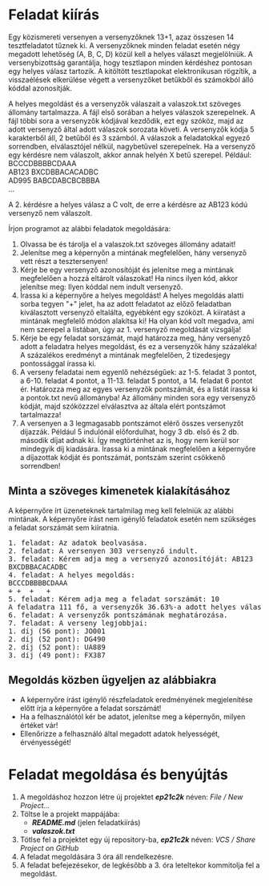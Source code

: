 # Feladat kiírás

Egy közismereti versenyen a versenyzőknek 13+1, azaz összesen 14 tesztfeladatot tűznek ki. A versenyzőknek minden
feladat esetén négy megadott lehetőség (A, B, C, D) közül kell a helyes választ megjelölniük. A versenybizottság
garantálja, hogy tesztlapon minden kérdéshez pontosan egy helyes válasz tartozik. A kitöltött tesztlapokat
elektronikusan rögzítik, a visszaélések elkerülése végett a versenyzőket betűkből és számokból álló kóddal azonosítják.

<p>
A helyes megoldást és a versenyzők válaszait a valaszok.txt szöveges állomány tartalmazza. A fájl első sorában a helyes
válaszok szerepelnek. A fájl többi sora a versenyzők kódjával kezdődik, ezt egy szóköz, majd az adott versenyző által
adott válaszok sorozata követi. A versenyzők kódja 5 karakterből áll, 2 betűből és 3 számból. A válaszok a feladatokkal
egyező sorrendben, elválasztójel nélkül, nagybetűvel szerepelnek. Ha a versenyző egy kérdésre nem válaszolt, akkor annak
helyén X betű szerepel. Például:<br>
BCCCDBBBBCDAAA<br>
AB123 BXCDBBACACADBC<br>
AD995 BABCDABCBCBBBA<br>
…
</p>

A 2. kérdésre a helyes válasz a C volt, de erre a kérdésre az AB123 kódú versenyző nem válaszolt.

Írjon programot az alábbi feladatok megoldására:
1. Olvassa be és tárolja el a valaszok.txt szöveges állomány adatait!
2. Jelenítse meg a képernyőn a mintának megfelelően, hány versenyző vett részt a tesztersenyen!
3. Kérje be egy versenyző azonosítóját és jelenítse meg a mintának megfelelően a hozzá eltárolt válaszokat! Ha nincs
ilyen kód, akkor jelenítse meg: Ilyen kóddal nem indult versenyző.
4. Írassa ki a képernyőre a helyes megoldást! A helyes megoldás alatti sorba tegyen "+" jelet, ha az adott feladatot az
előző feladatban kiválasztott versenyző eltalálta, egyébként egy szóközt. A kiíratást a mintának megfelelő módon
alakítsa ki! Ha olyan kód volt megadva, ami nem szerepel a listában, úgy az 1. versenyző megoldását vizsgálja!
5. Kérje be egy feladat sorszámát, majd határozza meg, hány versenyző adott a feladatra helyes megoldást, és ez a 
versenyzők hány százaléka! A százalékos eredményt a mintának megfelelően, 2 tizedesjegy pontossággal írassa ki.
6. A verseny feladatai nem egyenlő nehézségűek: az 1-5. feladat 3 pontot, a 6-10. feladat 4 pontot, a 11-13. feladat
5 pontot, a 14. feladat 6 pontot ér. Határozza meg az egyes versenyzők pontszámát, és a listát írassa ki a pontok.txt
nevű állományba! Az állomány minden sora egy versenyző kódját, majd szóközzzel elválasztva az általa elért pontszámot
tartalmazza!
7. A versenyen a 3 legmagasabb pontszámot elérő összes versenyzőt díjazzák. Például 5 indulónál előfordulhat, hogy 3 db.
első és 2 db. második díjat adnak ki. Így megtörténhet az is, hogy nem kerül sor mindegyik díj kiadására. Írassa ki 
a mintának megfelelően a képernyőre a díjazottak kódját és pontszámát, pontszám szerint csökkenő sorrendben!

## Minta a szöveges kimenetek kialakításához

A képernyőre írt üzeneteknek tartalmilag meg kell felelniük az alábbi mintának. A képernyőre írást nem igénylő
feladatok esetén nem szükséges a feladat sorszámát sem kiíratnia.

<pre>
1. feladat: Az adatok beolvasása.
2. feladat: A versenyen 303 versenyző indult.
3. feladat: Kérem adja meg a versenyző azonosítóját: AB123
BXCDBBACACADBC
4. feladat: A helyes megoldás:
BCCCDBBBBCDAAA
+ +  +   +    
5. feladat: Kérem adja meg a feladat sorszámát: 10
A feladatra 111 fő, a versenyzők 36.63%-a adott helyes választ.
6. feladat: A versenyzők pontszámának meghatározása.
7. feladat: A verseny legjobbjai:
1. díj (56 pont): JO001
2. díj (52 pont): DG490
2. díj (52 pont): UA889
3. díj (49 pont): FX387
</pre>

## Megoldás közben ügyeljen az alábbiakra

- A képernyőre írást igénylő részfeladatok eredményének megjelenítése előtt írja a képernyőre a feladat sorszámát!
- Ha a felhasználótól kér be adatot, jelenítse meg a képernyőn, milyen értéket vár!
- Ellenőrizze a felhasználó által megadott adatok helyességét, érvényességét!

# Feladat megoldása és benyújtás

1. A megoldáshoz hozzon létre új projektet ***ep21c2k*** néven: _File / New Project..._
2. Töltse le a projekt mappájába:
    - ***README.md*** (jelen feladatkiírás)
    - ***valaszok.txt***
3. Tötlse fel a projektet egy új repository-ba, ***ep21c2k*** néven: _VCS / Share Project on GitHub_
4. A feladat megoldására 3 óra áll rendelkezésre.
5. A feladat befejezésekor, de legkésőbb a 3. óra leteltekor kommitolja fel a megoldást.